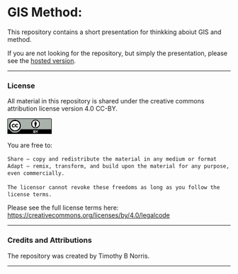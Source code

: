 # GIS Method:

This repository contains a short presentation for thinkking aboiut GIS and method.  

If you are not looking for the repository, but simply the presentation, please see the [hosted version](http://tibbben.github.io/GISMethod/). 

---

### License

All material in this repository is shared under the creative commons attribution license version 4.0 CC-BY. 

![CC-BY 4.0](/common/assets/cc-by4.png)

You are free to:

    Share — copy and redistribute the material in any medium or format
    Adapt — remix, transform, and build upon the material for any purpose, even commercially.

    The licensor cannot revoke these freedoms as long as you follow the license terms.

Please see the full license terms here: https://creativecommons.org/licenses/by/4.0/legalcode

---

### Credits and Attributions

The repository was created by Timothy B Norris.

---

